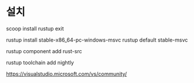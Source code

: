 # 설치
scoop install rustup
exit

rustup install stable-x86_64-pc-windows-msvc
rustup default stable-msvc

rustup component add rust-src


rustup toolchain add nightly


https://visualstudio.microsoft.com/vs/community/

